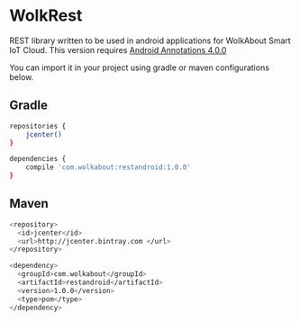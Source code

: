 # WolkRest

REST library written to be used in android applications for WolkAbout Smart IoT Cloud.
This version requires [Android Annotations 4.0.0](https://github.com/excilys/androidannotations/wiki)

You can import it in your project using gradle or maven configurations below.

Gradle
------

```sh
repositories {
    jcenter()
}

dependencies {
    compile 'com.wolkabout:restandroid:1.0.0'
}
```
Maven
-----
```sh
<repository>
  <id>jcenter</id>
  <url>http://jcenter.bintray.com </url>
</repository>

<dependency>
  <groupId>com.wolkabout</groupId>
  <artifactId>restandroid</artifactId>
  <version>1.0.0</version>
  <type>pom</type>
</dependency>
```